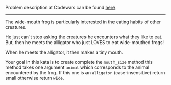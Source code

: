 Problem description at Codewars can be found
[here](https://www.codewars.com/kata/57ec8bd8f670e9a47a000f89/train/python).

-------------

The wide-mouth frog is particularly interested in the eating habits of other creatures.
<br>

He just can't stop asking the creatures he encounters what they like to eat. But, then he meets the
alligator who just LOVES to eat wide-mouthed frogs!
<br>

When he meets the alligator, it then makes a tiny mouth.
<br>

Your goal in this kata is to create complete the `mouth_size` method this method takes one argument
`animal` which corresponds to the animal encountered by the frog. If this one is an `alligator`
(case-insensitive) return small otherwise return `wide`.

